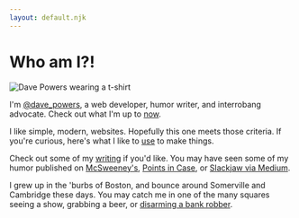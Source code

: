 ```yaml
---
layout: default.njk
---
```


# Who am I?!

![Dave Powers wearing a t-shirt](https://avatars1.githubusercontent.com/u/4978418)

I'm [@dave_powers](https://twitter.com/dave_powers), a web developer, humor writer, and interrobang advocate. Check out what I'm up to [now](now).

I like simple, modern, websites. Hopefully this one meets those criteria. If you're curious, here's what I like to [use](uses) to make things.

Check out some of my [writing](writing) if you'd like. You may have seen some of my humor published on [McSweeney's](https://www.mcsweeneys.net/authors/dave-powers), [Points in Case](https://www.pointsincase.com/author/dave-powers), or [Slackjaw via Medium](https://medium.com/@dave_powers).

I grew up in the 'burbs of Boston, and bounce around Somerville and Cambridge these days. You may catch me in one of the many squares seeing a show, grabbing a beer, or [disarming a bank robber](https://www.bostonglobe.com/metro/2019/05/01/man-who-bumped-into-bank-robbery-suspect-says-was-position-react/c7AV2FzhgOBq1iiifW0zpI/story.html).
